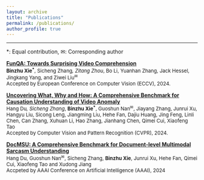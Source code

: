 ```yaml
---
layout: archive
title: "Publications"
permalink: /publications/
author_profile: true
---
```


---
*: Equal contribution, ✉: Corresponding author


[**FunQA: Towards Surprising Video Comprehension**](https://arxiv.org/abs/2306.14899)  
<span style="font-size: small;">**Binzhu Xie<sup>*</sup>**, Sicheng Zhang<sup>*</sup>, Zitang Zhou<sup>*</sup>, Bo Li, Yuanhan Zhang, Jack Hessel, Jingkang Yang, and Ziwei Liu<sup>✉</sup>    
Accepted by European Conference on Computer Vision (ECCV), 2024.<span>


**[Uncovering What, Why and How: A Comprehensive Benchmark for Causation Understanding of Video Anomaly]()**  
<span style="font-size: small;">Hang Du<sup>*</sup>, Sicheng Zhang<sup>*</sup>, **Binzhu Xie<sup>*</sup>**, Guoshun Nan<sup>✉</sup>, Jiayang Zhang, Junrui Xu, Hangyu Liu, Sicong Leng, Jiangming Liu, Hehe Fan, Dajiu Huang, Jing Feng, Linli Chen, Can Zhang, Xuhuan Li, Hao Zhang, Jianhang Chen, Qimei Cui, Xiaofeng Tao  
Accepted by Computer Vision and Pattern Recognition (CVPR), 2024.<span>


[**DocMSU: A Comprehensive Benchmark for Document-level Multimodal Sarcasm Understanding**](https://arxiv.org/abs/2312.16023)  
<span style="font-size: small;">Hang Du, Guoshun Nan<sup>✉</sup>, Sicheng Zhang, **Binzhu Xie**, Junrui Xu, Hehe Fan, Qimei Cui, Xiaofeng Tao and Xudong Jiang    
Accpeted by AAAI Conference on Artificial Intelligence (AAAI), 2024<span>

